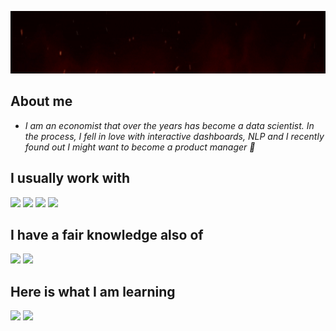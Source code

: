 <p align="center">
<img src="https://raw.githubusercontent.com/slashlan/slashlan/main/name%26skills_banner_github.gif" width="900" height="100"/>
</p>

## About me
 
- *I am an economist that over the years has become a data scientist. In the process, I fell in love with interactive dashboards, NLP and I recently found out I might want to become a product manager :pushpin:*

## I usually work with
<code><img width="10%" src="https://www.vectorlogo.zone/logos/jupyter/jupyter-ar21.svg"></code>
<code><img width="10%" src="https://www.vectorlogo.zone/logos/python/python-ar21.svg"></code>
<code><img width="10%" src="https://www.vectorlogo.zone/logos/tensorflow/tensorflow-ar21.svg"></code>
<code><img width="10%" src="https://www.vectorlogo.zone/logos/sqlite/sqlite-ar21.svg"></code>


## I have a fair knowledge also of
<code><img width="10%" src="https://www.vectorlogo.zone/logos/microsoft_powerbi/microsoft_powerbi-ar21.svg"></code>
<code><img width="10%" src="https://www.vectorlogo.zone/logos/figma/figma-ar21.svg"></code>

## Here is what I am learning
<code><img width="10%" src="https://www.vectorlogo.zone/logos/apache_spark/apache_spark-ar21.svg"></code>
<code><img width="10%" src="https://www.vectorlogo.zone/logos/microsoft_azure/microsoft_azure-ar21.svg"></code>



<!--
**slashlan/slashlan** is a ✨ _special_ ✨ repository because its `README.md` (this file) appears on your GitHub profile.

Here are some ideas to get you started:

<p align="center">
<img src="https://github.com/slashlan/slashlan/blob/main/gif_data_scientist_1.gif" width="600" height="300"/>
</p>


- 🔭 I’m currently working on ...
- 🌱 I’m currently learning ...
- 👯 I’m looking to collaborate on ...
- 🤔 I’m looking for help with ...
- 💬 Ask me about ...
- 📫 How to reach me: ...
- 😄 Pronouns: ...
- ⚡ Fun fact: ...
-->


